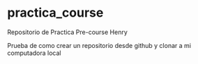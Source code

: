 # practica_course
Repositorio de Practica Pre-course Henry

Prueba de como crear un repositorio desde github y clonar a mi computadora local
